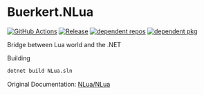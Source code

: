 
# Buerkert.NLua

[![GitHub Actions](https://github.com/Buerkert/Buerkert.NLua/workflows/CI/badge.svg)](https://github.com/Buerkert/Buerkert.NLua/actions)
[![Release](https://badgen.net/github/release/Buerkert/Buerkert.NLua)](https://github.com/Buerkert/Buerkert.NLua/releases/latest)
[![dependent repos](https://badgen.net/github/dependents-repo/Buerkert/Buerkert.NLua)](https://github.com/orgs/Buerkert/packages?repo_name=Buerkert.NLua)
[![dependent pkg](https://badgen.net/github/dependents-pkg/Buerkert/Buerkert.NLua)](https://github.com/orgs/Buerkert/packages?repo_name=Buerkert.NLua)

Bridge between Lua world and the .NET

Building

```sh
dotnet build NLua.sln
```

Original Documentation: [NLua/NLua](https://github.com/NLua/NLua/blob/master/README.md)
